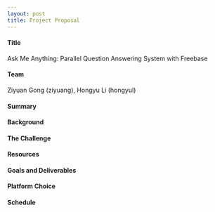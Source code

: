 ```yaml
---
layout: post
title: Project Proposal
---
```


#### Title
Ask Me Anything: Parallel Question Answering System with Freebase

#### Team
Ziyuan Gong (ziyuang), Hongyu Li (hongyul)

#### Summary


#### Background

#### The Challenge

#### Resources

#### Goals and Deliverables

#### Platform Choice

#### Schedule
